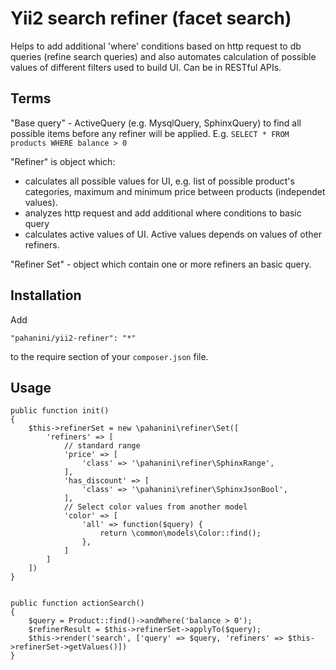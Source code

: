 Yii2 search refiner (facet search)
=======================================================

Helps to add additional 'where' conditions based on http request to db queries (refine search queries)
and also automates calculation of possible values of different filters used to build UI. Can be in
RESTful APIs.

Terms
-----

"Base query" - ActiveQuery (e.g. MysqlQuery, SphinxQuery) to find all possible items before any refiner will
be applied. E.g. `SELECT * FROM products WHERE balance > 0`

"Refiner" is object which:
- calculates all possible values for UI, e.g. list of possible product's categories, maximum and minimum
  price between products (independet values).
- analyzes http request and add additional where conditions to basic query
- calculates active values of UI. Active values depends on values of other refiners.

"Refiner Set" - object which contain one or more refiners an basic query.


Installation
------------

Add

```"pahanini/yii2-refiner": "*"```

to the require section of your `composer.json` file.


Usage
-----


```
public function init()
{
	$this->refinerSet = new \pahanini\refiner\Set([
		'refiners' => [
			// standard range
			'price' => [
				'class' => '\pahanini\refiner\SphinxRange',
			],
			'has_discount' => [
				'class' => '\pahanini\refiner\SphinxJsonBool',
			],
			// Select color values from another model
			'color' => [
				'all' => function($query) {
					return \common\models\Color::find();
				},
			]
		]
	])
}


public function actionSearch()
{
	$query = Product::find()->andWhere('balance > 0');
	$refinerResult = $this->refinerSet->applyTo($query);
	$this->render('search', ['query' => $query, 'refiners' => $this->refinerSet->getValues()])
}

```
